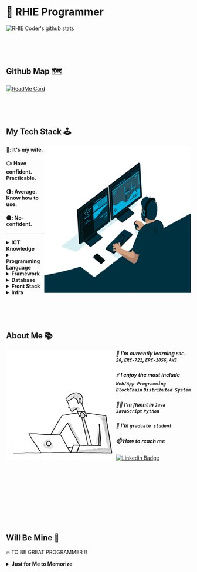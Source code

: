 # 🐺 RHIE Programmer


![RHIE Coder's github stats](https://github-readme-stats.vercel.app/api?username=RHIE-coder&show_icons=true&theme=radical)

<br><br><br>

## Github Map 🗺️
[![ReadMe Card](https://github-readme-stats.vercel.app/api/pin/?username=RHIE-coder&repo=my-github-info&show_owner=true)](https://github.com/RHIE-coder/my-github-info)

<br><br><br>

## My Tech Stack 🕹️
<img  align="right" alt="GIF" src="https://github.com/RHIE-coder/RHIE-coder/blob/master/asset/programming.gif?raw=true" width="400" height="400" />

#### 👰: It's my wife.
#### 🌕: Have confident. Practicable.
#### 🌗: Average. Know how to use.
#### 🌑: No-confident.

<hr>

<details>
  <summary><b>ICT Knowledge</b></summary>
  <ul style="list-style-type: circle;">
    <li>👰<strong>Decentralized Identifiers (DIDs)</strong></li>
    <li>🌕MyData & Self-sovereign</li>
    <li>🌕Ethereum-based Public Blockchain</li>
    <li>🌕Hyperledger Fabric-based Private/Consortium Blockchain</li>
    <li>🌗Distributed Systems</li>
    <li>🌗Deep Learning</li>
  </ul>
</details>

<details>
  <summary><b>Programming Language</b></summary>
  <ul style="list-style-type: circle;">
    <li>👰<strong>Java</strong>❣️</li>
    <li>🌕JavaScript</li>
    <li>🌕Python</li>
    <li>🌗Golang</li>
    <li>🌗Shell Script</li>
    <li>🌗Solidity</li>
    <li>🌗C (gcc-based)</li>
    <li>🌗Processing</li>
  </ul>
</details>

<details>
  <summary><b>Framework</b></summary>
  <ul style="list-style-type: circle;">
    <li>🌕Servlet/JSP (`Can make like WebMVC using annotation and reflection`)</li>
    <li>🌗Spring Framework (WebMVC, Boot, Security)</li>
    <li>🌗Hibernate</li>
    <li>🌕NodeJS/Express</li>
    <li>🌕Mongoose</li>
    <li>🌗Tensorflow</li>
    <li>🌕Hyperledger Indy</li>
    <li>🌗Hyperledger Aries</li>
    <li>🌕Hyperledger Fabric</li>
    <li>🌗Veramo (uPort/Serto)</li>
    <li>🌗Truffle</li>
  </ul>
</details>


<details>
  <summary><b>Database</b></summary>
  <ul style="list-style-type: circle;">
    <li>🌗OracleDB</li>
    <li>🌗MySQL</li>
    <li>🌗MongoDB</li>
    <li>🌗Sqlite</li>
  </ul>
</details>

<details>
  <summary><b>Front Stack</b></summary>
  <ul style="list-style-type: circle;">
    <li>🌕HTML5/CSS3</li>
    <li>🌕Bootstrap5</li>
    <li>🌑React.js</li>
  </ul>
</details>

<details>
  <summary><b>Infra</b></summary>
  <ul style="list-style-type: circle;">
    <li>🌗Linux</li>
    <li>🌗Docker</li>
  </ul>
</details>

<br><br><br>

## About Me 📚

<img align="left" alt="GIF" src="https://github.com/RHIE-coder/RHIE-coder/blob/master/asset/better-better.gif?raw=true" width="300" height="300" />

##### 📖 I’m currently learning `ERC-20`, `ERC-721`, `ERC-1056`, `AWS`

##### ⚡️ I enjoy the most include `Web/App Programming` `BlockChain` `Distributed System`

##### 👨‍💻 I’m fluent in `Java` `JavaScript` `Python`

##### 🌱 I'm `graduate student`

##### 📫 How to reach me
[![Linkedin Badge](https://img.shields.io/badge/-LinkedIn-blue?style=flat-square&logo=Linkedin&logoColor=white&link=https://www.linkedin.com)](https://www.linkedin.com/in/min-hyung-rhie-270a66178)

<br>
<br>
<br>
<br>
<br>
<br>
<br>
<br>
<br>

## Will Be Mine 🔬

🔥 TO BE GREAT PROGRAMMER !!

<details>
  <summary><b>Just for Me to Memorize</b></summary>
  <ul style="list-style-type: circle;">
    <li>Memcache & Redis</li>
    <li>DevOps & CD/CI Skiils</li>
    <li>Design Pattern Skills</li>
    <li>Reactive Programming(RxJava, RxJS, RxPython)</li>
    <li>Webpack & Babel</li>
    <li>Typescript & React & Vue & Next & Nuxt</li>
    <li>GrapeQL/Apollo & Redux & Vuex</li>
    <li>Flutter/Dart</li>
    <li>Spring Framework(More Deep)</li>
    <li>Nest</li>
    <li>Flask & Django & FastAPI</li>
    <li>C# + .NET/Xamarin</li>
    <li>Kubernetes</li>
    <li>Kafka</li>
    <li>Grid/Cluster Computing Skills</li>
    <li>Build Architecture/Consensus Skills</li>
    <li>TDD</li>
  </ul>
</details>

